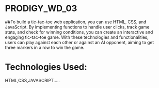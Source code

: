 # PRODIGY_WD_03

##To build a tic-tac-toe web application, you can use HTML, CSS, and JavaScript. By implementing functions to handle user clicks, track game state, 
and check for winning conditions, you can create an interactive and engaging tic-tac-toe game. With these technologies and functionalities, 
users can play against each other or against an AI opponent, aiming to get three markers in a row to win the game.

# Technologies Used: 
HTML,CSS,JAVASCRIPT.....
